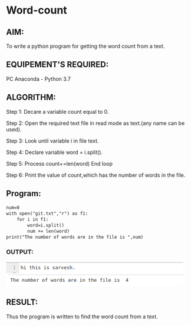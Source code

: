 # Word-count
## AIM:
To write a python program for getting the word count from a text.
## EQUIPEMENT'S REQUIRED: 
PC
Anaconda - Python 3.7
## ALGORITHM:
Step 1: Decare a variable count equal to 0.

Step 2: Open the required text file in read mode as text.(any name can be used).

Step 3: Look until variable i in file text.

Step 4: Declare variable word = i.split().

Step 5: Process count+=len(word) End loop

Step 6: Print the value of count,which has the number of words in the file.

## Program:
```
num=0
with open("git.txt","r") as f1:
    for i in f1:
        word=i.split()
        num += len(word)
print("The number of words are in the file is ",num)
```
### OUTPUT:
![output](./t2.png)
![output](./t1.png)


## RESULT:
Thus the program is written to find the word count from a text.
